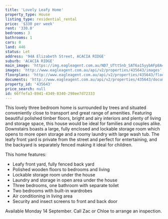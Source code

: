 ```yaml
---
title: 'Lovely Leafy Home'
property_type: House
listing_type: residential_rental
price: '$330 per week'
rent: '330.0'
bedrooms: 3
bathrooms: 1
cars: 0
land: 446
status: Let
address: '94A Elizabeth Street, ACACIA RIDGE'
suburb: 'ACACIA RIDGE'
main_image: 'https://img.eagleagent.com.au/ND7_UTttSnb_SAT6a15yybAFp8A=/1280x854/smart/https://s3-us-west-2.amazonaws.com/eagleagent-orig/images/6826361/416611113-image-M.jpg'
images: 'http://www.eagleagent.com.au/api/v2/properties/435643/images'
floorplans: 'http://www.eagleagent.com.au/api/v2/properties/435643/floorplans'
documents: 'http://www.eagleagent.com.au/api/v2/properties/435643/documents'
property_id: '435643'
price_search: null
id: 66ffefa3-8941-4349-8340-298ee7d72333
---
```

This lovely three bedroom home is surrounded by trees and situated conveniently close to transport and great range of amenities. Featuring beautiful polished timber floors, bright and airy interiors and plenty of living and storage space, this house would be ideal for families and couples alike. Downstairs boasts a large, fully enclosed and lockable storage room which opens to more open storage and a roomy laundry with large wash tub. The leafy front yard is private from the street and perfect for entertaining, and the backyard is separately fenced making it ideal for children.

This home features:
*  Leafy front yard, fully fenced back yard
*  Polished wooden floors to bedrooms and living
*  Lockable storage room under the house
*  Laundry and storage in open area under the house
*  Three bedrooms, one bathroom with separate toilet
*  Two bedrooms with built-in wardrobes
*  Air conditioning in living area
*  Security and insect screens to front and back door

Available Monday 14 September. Call Zac or Chloe to arrange an inspection.